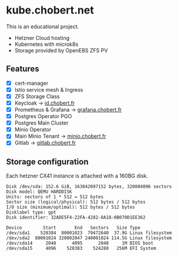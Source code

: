 # kube.chobert.net

This is an educational project.

- Hetzner Cloud hosting
- Kubernetes with microk8s
- Storage provided by OpenEBS ZFS PV

## Features

- [x] cert-manager
- [x] Istio service mesh & Ingress
- [x] ZFS Storage Class
- [x] Keycloak → [id.chobert.fr](https://id.chobert.fr)
- [x] Prometheus & Grafana → [grafana.chobert.fr](https://gitlab.chobert.fr)
- [x] Postgres Operator PGO
- [x] Postgres Main Cluster
- [x] Minio Operator
- [x] Main Minio Tenant → [minio.chobert.fr](https://minio.chobert.fr)
- [x] Gitlab → [gitlab.chobert.fr](https://gitlab.chobert.fr)

## Storage configuration

Each hetzner CX41 instance is attached with a 160BG disk.

```
Disk /dev/sda: 152.6 GiB, 163842097152 bytes, 320004096 sectors
Disk model: QEMU HARDDISK
Units: sectors of 1 * 512 = 512 bytes
Sector size (logical/physical): 512 bytes / 512 bytes
I/O size (minimum/optimal): 512 bytes / 512 bytes
Disklabel type: gpt
Disk identifier: 32ADE5F4-22FA-4282-8A18-0B070D1EE362

Device        Start       End   Sectors   Size Type
/dev/sda1    528384  80001023  79472640  37.9G Linux filesystem
/dev/sda2  80001024 320002047 240001024 114.5G Linux filesystem
/dev/sda14     2048      4095      2048     1M BIOS boot
/dev/sda15     4096    528383    524288   256M EFI System
```
